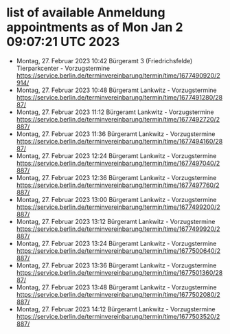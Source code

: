 # list of available Anmeldung appointments as of Mon Jan  2 09:07:21 UTC 2023
- Montag, 27. Februar 2023 10:42 Bürgeramt 3 (Friedrichsfelde) Tierparkcenter - Vorzugstermine https://service.berlin.de/terminvereinbarung/termin/time/1677490920/2914/
- Montag, 27. Februar 2023 10:48 Bürgeramt Lankwitz - Vorzugstermine https://service.berlin.de/terminvereinbarung/termin/time/1677491280/2887/
- Montag, 27. Februar 2023 11:12 Bürgeramt Lankwitz - Vorzugstermine https://service.berlin.de/terminvereinbarung/termin/time/1677492720/2887/
- Montag, 27. Februar 2023 11:36 Bürgeramt Lankwitz - Vorzugstermine https://service.berlin.de/terminvereinbarung/termin/time/1677494160/2887/
- Montag, 27. Februar 2023 12:24 Bürgeramt Lankwitz - Vorzugstermine https://service.berlin.de/terminvereinbarung/termin/time/1677497040/2887/
- Montag, 27. Februar 2023 12:36 Bürgeramt Lankwitz - Vorzugstermine https://service.berlin.de/terminvereinbarung/termin/time/1677497760/2887/
- Montag, 27. Februar 2023 13:00 Bürgeramt Lankwitz - Vorzugstermine https://service.berlin.de/terminvereinbarung/termin/time/1677499200/2887/
- Montag, 27. Februar 2023 13:12 Bürgeramt Lankwitz - Vorzugstermine https://service.berlin.de/terminvereinbarung/termin/time/1677499920/2887/
- Montag, 27. Februar 2023 13:24 Bürgeramt Lankwitz - Vorzugstermine https://service.berlin.de/terminvereinbarung/termin/time/1677500640/2887/
- Montag, 27. Februar 2023 13:36 Bürgeramt Lankwitz - Vorzugstermine https://service.berlin.de/terminvereinbarung/termin/time/1677501360/2887/
- Montag, 27. Februar 2023 13:48 Bürgeramt Lankwitz - Vorzugstermine https://service.berlin.de/terminvereinbarung/termin/time/1677502080/2887/
- Montag, 27. Februar 2023 14:12 Bürgeramt Lankwitz - Vorzugstermine https://service.berlin.de/terminvereinbarung/termin/time/1677503520/2887/
